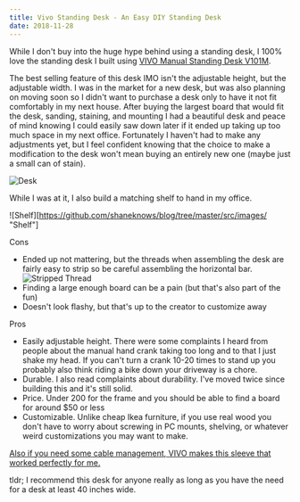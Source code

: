 ```yaml
---
title: Vivo Standing Desk - An Easy DIY Standing Desk
date: 2018-11-28
---
```


While I don't buy into the huge hype behind using a standing desk, I 100% love the standing desk I built using [VIVO Manual Standing Desk V101M](https://amzn.to/2E3o55C).

The best selling feature of this desk IMO isn't the adjustable height, but the adjustable width. I was in the market for a new desk, but was also planning on moving soon so I didn't want to purchase a desk only to have it not fit comfortably in my next house. After buying the largest board that would fit the desk, sanding, staining, and mounting I had a beautiful desk and peace of mind knowing I could easily saw down later if it ended up taking up too much space in my next office. Fortunately I haven't had to make any adjustments yet, but I feel confident knowing that the choice to make a modification to the desk won't mean buying an entirely new one (maybe just a small can of stain).

![Desk](https://github.com/shaneknows/blog/tree/master/src/images/desk.jpg "Desk")

While I was at it, I also build a matching shelf to hand in my office.

![Shelf][https://github.com/shaneknows/blog/tree/master/src/images/ "Shelf"]

Cons
- Ended up not mattering, but the threads when assembling the desk are fairly easy to strip so be careful assembling the horizontal bar.
![Stripped Thread](https://github.com/shaneknows/blog/tree/master/src/images/stripped.jpg "Stripped Thread")
- Finding a large enough board can be a pain (but that's also part of the fun)
- Doesn't look flashy, but that's up to the creator to customize away

Pros
- Easily adjustable height. There were some complaints I heard from people about the manual hand crank taking too long and to that I just shake my head. If you can't turn a crank 10-20 times to stand up you probably also think riding a bike down your driveway is a chore.
- Durable. I also read complaints about durability. I've moved twice since building this and it's still solid.
- Price. Under 200 for the frame and you should be able to find a board for around $50 or less
- Customizable. Unlike cheap Ikea furniture, if you use real wood you don't have to worry about screwing in PC mounts, shelving, or whatever weird customizations you may want to make.

[Also if you need some cable management, VIVO makes this sleeve that worked perfectly for me.](https://amzn.to/2P8z4LU)

tldr; I recommend this desk for anyone really as long as you have the need for a desk at least 40 inches wide.